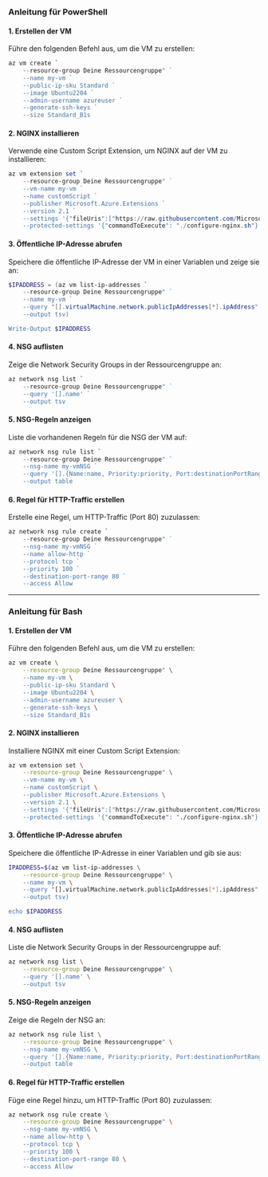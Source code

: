 ### **Anleitung für PowerShell**

#### 1. Erstellen der VM
Führe den folgenden Befehl aus, um die VM zu erstellen:
```powershell
az vm create `
    --resource-group Deine Ressourcengruppe" `
    --name my-vm `
    --public-ip-sku Standard `
    --image Ubuntu2204 `
    --admin-username azureuser `
    --generate-ssh-keys `
    --size Standard_B1s
```

#### 2. NGINX installieren
Verwende eine Custom Script Extension, um NGINX auf der VM zu installieren:
```powershell
az vm extension set `
    --resource-group Deine Ressourcengruppe" `
    --vm-name my-vm `
    --name customScript `
    --publisher Microsoft.Azure.Extensions `
    --version 2.1 `
    --settings '{"fileUris":["https://raw.githubusercontent.com/MicrosoftDocs/mslearn-welcome-to-azure/master/configure-nginx.sh"]}' `
    --protected-settings '{"commandToExecute": "./configure-nginx.sh"}'
```

#### 3. Öffentliche IP-Adresse abrufen
Speichere die öffentliche IP-Adresse der VM in einer Variablen und zeige sie an:
```powershell
$IPADDRESS = (az vm list-ip-addresses `
    --resource-group Deine Ressourcengruppe" `
    --name my-vm `
    --query "[].virtualMachine.network.publicIpAddresses[*].ipAddress" `
    --output tsv)

Write-Output $IPADDRESS
```

#### 4. NSG auflisten
Zeige die Network Security Groups in der Ressourcengruppe an:
```powershell
az network nsg list `
    --resource-group Deine Ressourcengruppe" `
    --query '[].name' `
    --output tsv
```

#### 5. NSG-Regeln anzeigen
Liste die vorhandenen Regeln für die NSG der VM auf:
```powershell
az network nsg rule list `
    --resource-group Deine Ressourcengruppe" `
    --nsg-name my-vmNSG `
    --query '[].{Name:name, Priority:priority, Port:destinationPortRange, Access:access}' `
    --output table
```

#### 6. Regel für HTTP-Traffic erstellen
Erstelle eine Regel, um HTTP-Traffic (Port 80) zuzulassen:
```powershell
az network nsg rule create `
    --resource-group Deine Ressourcengruppe" `
    --nsg-name my-vmNSG `
    --name allow-http `
    --protocol tcp `
    --priority 100 `
    --destination-port-range 80 `
    --access Allow
```

---

### **Anleitung für Bash**

#### 1. Erstellen der VM
Führe den folgenden Befehl aus, um die VM zu erstellen:
```bash
az vm create \
    --resource-group Deine Ressourcengruppe" \
    --name my-vm \
    --public-ip-sku Standard \
    --image Ubuntu2204 \
    --admin-username azureuser \
    --generate-ssh-keys \
    --size Standard_B1s
```

#### 2. NGINX installieren
Installiere NGINX mit einer Custom Script Extension:
```bash
az vm extension set \
    --resource-group Deine Ressourcengruppe" \
    --vm-name my-vm \
    --name customScript \
    --publisher Microsoft.Azure.Extensions \
    --version 2.1 \
    --settings '{"fileUris":["https://raw.githubusercontent.com/MicrosoftDocs/mslearn-welcome-to-azure/master/configure-nginx.sh"]}' \
    --protected-settings '{"commandToExecute": "./configure-nginx.sh"}'
```

#### 3. Öffentliche IP-Adresse abrufen
Speichere die öffentliche IP-Adresse in einer Variablen und gib sie aus:
```bash
IPADDRESS=$(az vm list-ip-addresses \
    --resource-group Deine Ressourcengruppe" \
    --name my-vm \
    --query "[].virtualMachine.network.publicIpAddresses[*].ipAddress" \
    --output tsv)

echo $IPADDRESS
```

#### 4. NSG auflisten
Liste die Network Security Groups in der Ressourcengruppe auf:
```bash
az network nsg list \
    --resource-group Deine Ressourcengruppe" \
    --query '[].name' \
    --output tsv
```

#### 5. NSG-Regeln anzeigen
Zeige die Regeln der NSG an:
```bash
az network nsg rule list \
    --resource-group Deine Ressourcengruppe" \
    --nsg-name my-vmNSG \
    --query '[].{Name:name, Priority:priority, Port:destinationPortRange, Access:access}' \
    --output table
```

#### 6. Regel für HTTP-Traffic erstellen
Füge eine Regel hinzu, um HTTP-Traffic (Port 80) zuzulassen:
```bash
az network nsg rule create \
    --resource-group Deine Ressourcengruppe" \
    --nsg-name my-vmNSG \
    --name allow-http \
    --protocol tcp \
    --priority 100 \
    --destination-port-range 80 \
    --access Allow
```
